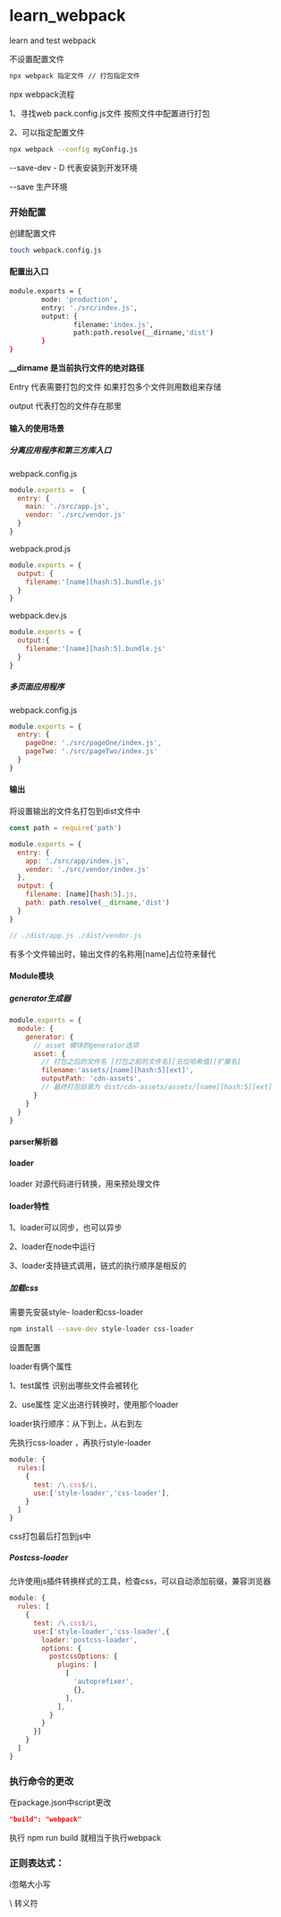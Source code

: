 # learn_webpack
learn and test webpack

不设置配置文件

```bash
npx webpack 指定文件 // 打包指定文件
```

npx webpack流程

1、寻找web pack.config.js文件 按照文件中配置进行打包

2、可以指定配置文件

```bash
npx webpack --config myConfig.js
```

--save-dev   - D 代表安装到开发环境

--save 生产环境

### 开始配置 

创建配置文件

```bash
touch webpack.config.js
```

#### 配置出入口

```bash
module.exports = {
		mode: 'production',
		entry: './src/index.js',
		output: {
				filename:'index.js',
				path:path.resolve(__dirname,'dist')
		}
}
```

**__dirname 是当前执行文件的绝对路径**

Entry 代表需要打包的文件 如果打包多个文件则用数组来存储

output 代表打包的文件存在那里

#### 输入的使用场景

##### 分离应用程序和第三方库入口

webpack.config.js

```js
module.exports =  {
  entry: {
    main: './src/app.js',
    vendor: './src/vendor.js'
  }
}
```

webpack.prod.js

```js
module.exports = {
  output: {
    filename:'[name][hash:5].bundle.js'
  }
}
```

webpack.dev.js

```js
module.exports = {
  output:{
    filename:'[name][hash:5].bundle.js'
  }
}
```

##### 多页面应用程序

webpack.config.js

```js
module.exports = {
  entry: {
    pageOne: './src/pageOne/index.js',
    pageTwo: './src/pageTwo/index.js'
  }
}
```

#### 输出

将设置输出的文件名打包到dist文件中

```js
const path = require('path')

module.exports = {
  entry: {
    app: './src/app/index.js',
    vendor: './src/vendor/index.js'
  },
  output: {
    filename: [name][hash:5].js,
    path: path.resolve(__dirname,'dist')
  }
}

// ./dist/app.js ./dist/vendor.js
```

有多个文件输出时，输出文件的名称用[name]占位符来替代

#### Module模块

##### generator生成器

```js
module.exports = {
  module: {
    generator: {
      // asset 模块的generator选项
      asset: {
        // 打包之后的文件名 [打包之前的文件名][五位哈希值][扩展名]
        filename:'assets/[name][hash:5][ext]',
        outputPath: 'cdn-assets',
        // 最终打包目录为 dist/cdn-assets/assets/[name][hash:5][ext]
      }
    }
  }
}
```



#### parser解析器





#### loader

loader 对源代码进行转换，用来预处理文件

#### loader特性

1、loader可以同步，也可以异步

2、loader在node中运行

3、loader支持链式调用，链式的执行顺序是相反的

##### 加载css

需要先安装style- loader和css-loader

```bash
npm install --save-dev style-loader css-loader
```

设置配置

loader有俩个属性

1、test属性 识别出哪些文件会被转化

2、use属性 定义出进行转换时，使用那个loader

loader执行顺序：从下到上，从右到左

先执行css-loader ，再执行style-loader

```js
module: {
  rules:[
    {
      test: /\.css$/i,
      use:['style-loader','css-loader'],
    }
  ]
}
```

css打包最后打包到js中

##### Postcss-loader

允许使用js插件转换样式的工具，检查css，可以自动添加前缀，兼容浏览器

```js
module: {
  rules: [
    {
      test: /\.css$/i,
      use:['style-loader','css-loader',{
        loader:'postcss-loader',
        options: {
          postcssOptions: {
            plugins: [
              [
                'autoprefixer',
                {},
              ],
            ],
          }
        }
      }]
    }
  ]
}
```











### 执行命令的更改

在package.json中script更改

```json
"build": "webpack"
```

执行 npm run build 就相当于执行webpack

### 正则表达式： 

i忽略大小写

\ 转义符 
